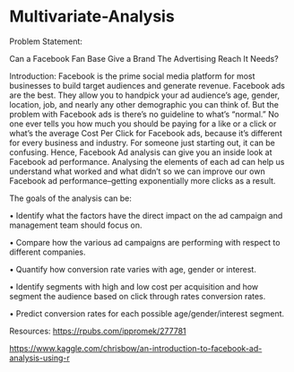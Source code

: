 # Multivariate-Analysis

Problem Statement:

Can a Facebook Fan Base Give a Brand The Advertising Reach It Needs?

Introduction:
Facebook is the prime social media platform for most businesses to build target audiences and generate revenue.
Facebook ads are the best. They allow you to handpick your ad audience’s age, gender, location, job, and nearly any other demographic you can think of.
But the problem with Facebook ads is there’s no guideline to what’s “normal.” No one ever tells you how much you should be paying for a like or a click or what’s the average Cost Per Click for Facebook ads, because it’s different for every business and industry.
For someone just starting out, it can be confusing. 
Hence, Facebook Ad analysis can give you an inside look at Facebook ad performance.
Analysing the elements of each ad can help us understand what worked and what didn’t so we can improve our own Facebook ad performance–getting exponentially more clicks as a result.

The goals of the analysis can be:

•	Identify what the factors have the direct impact on the ad campaign and management team should focus on.

•	Compare how the various ad campaigns are performing with respect to different companies.

•	Quantify how conversion rate varies with age, gender or interest.

•	Identify segments with high and low cost per acquisition and how segment the audience based on click through rates conversion rates.

•	Predict conversion rates for each possible age/gender/interest segment.

Resources:
https://rpubs.com/ippromek/277781

https://www.kaggle.com/chrisbow/an-introduction-to-facebook-ad-analysis-using-r
